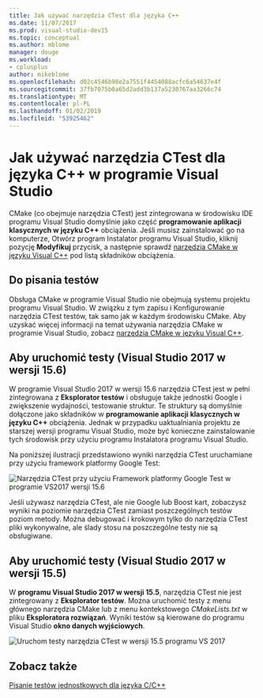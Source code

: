```yaml
---
title: Jak używać narzędzia CTest dla języka C++
ms.date: 11/07/2017
ms.prod: visual-studio-dev15
ms.topic: conceptual
ms.author: mblome
manager: douge
ms.workload:
- cplusplus
author: mikeblome
ms.openlocfilehash: d02c4546b98e2a7551f4454088acfc6a54637e4f
ms.sourcegitcommit: 37fb7075b0a65d2add3b137a5230767aa3266c74
ms.translationtype: MT
ms.contentlocale: pl-PL
ms.lasthandoff: 01/02/2019
ms.locfileid: "53925462"
---
```

# <a name="how-to-use-ctest-for-c-in-visual-studio"></a>Jak używać narzędzia CTest dla języka C++ w programie Visual Studio

CMake (co obejmuje narzędzia CTest) jest zintegrowana w środowisku IDE programu Visual Studio domyślnie jako część **programowanie aplikacji klasycznych w języku C++** obciążenia. Jeśli musisz zainstalować go na komputerze, Otwórz program Instalator programu Visual Studio, kliknij pozycję **Modyfikuj** przycisk, a następnie sprawdź [narzędzia CMake w języku Visual C++](/cpp/ide/cmake-tools-for-visual-cpp) pod listą składników obciążenia.

## <a name="to-write-tests"></a>Do pisania testów

Obsługa CMake w programie Visual Studio nie obejmują systemu projektu programu Visual Studio. W związku z tym zapisu i Konfigurowanie narzędzia CTest testów, tak samo jak w każdym środowisku CMake. Aby uzyskać więcej informacji na temat używania narzędzia CMake w programie Visual Studio, zobacz [narzędzia CMake w języku Visual C++](/cpp/ide/cmake-tools-for-visual-cpp).

## <a name="to-run-tests-visual-studio-2017-version-156"></a>Aby uruchomić testy (Visual Studio 2017 w wersji 15.6)

W programie Visual Studio 2017 w wersji 15.6 narzędzia CTest jest w pełni zintegrowana z **Eksplorator testów** i obsługuje także jednostki Google i zwiększenie wydajności, testowanie struktur. Te struktury są domyślnie dołączone jako składników w **programowanie aplikacji klasycznych w języku C++** obciążenia. Jednak w przypadku uaktualniania projektu ze starszej wersji programu Visual Studio, może być konieczne zainstalowanie tych środowisk przy użyciu programu Instalatora programu Visual Studio.

Na poniższej ilustracji przedstawiono wyniki narzędzia CTest uruchamiane przy użyciu framework platformy Google Test:

![Narzędzia CTest przy użyciu Framework platformy Google Test w programie VS2017 wersji 15.6](media/ctest-test-explorer.png)

Jeśli używasz narzędzia CTest, ale nie Google lub Boost kart, zobaczysz wyniki na poziomie narzędzia CTest zamiast poszczególnych testów poziom metody. Można debugować i krokowym tylko do narzędzia CTest pliki wykonywalne, ale ślady stosu na poszczególne testy nie są obsługiwane.

## <a name="to-run-tests-visual-studio-2017-version-155"></a>Aby uruchomić testy (Visual Studio 2017 w wersji 15.5)

W **programu Visual Studio 2017 w wersji 15.5**, narzędzia CTest nie jest zintegrowany z **Eksplorator testów**. Można uruchomić testy z menu głównego narzędzia CMake lub z menu kontekstowego *CMakeLists.txt* w pliku **Eksploratora rozwiązań**. Wyniki testów są kierowane do programu Visual Studio **okno danych wyjściowych**.

![Uruchom testy narzędzia CTest w wersji 15.5 programu VS 2017](media/cpp-cmake-run-tests.png)

## <a name="see-also"></a>Zobacz także

[Pisanie testów jednostkowych dla języka C/C++](writing-unit-tests-for-c-cpp.md)